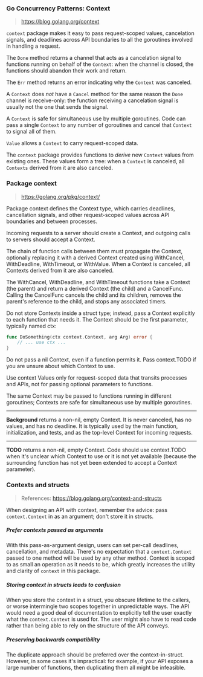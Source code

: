 ### Go Concurrency Patterns: Context

> https://blog.golang.org/context

`context` package makes it easy to pass request-scoped values, cancelation signals, and deadlines across API boundaries to all the goroutines involved in handling a request.

The `Done` method returns a channel that acts as a cancelation signal to functions running on behalf of the `Context`: when the channel is closed, the functions should abandon their work and return.

The `Err` method returns an error indicating why the `Context` was canceled.

A `Context` does *not* have a `Cancel` method for the same reason the `Done` channel is receive-only: the function receiving a cancelation signal is usually not the one that sends the signal.

A `Context` is safe for simultaneous use by multiple goroutines. Code can pass a single `Context` to any number of goroutines and cancel that `Context` to signal all of them.

`Value` allows a `Context` to carry request-scoped data.

The `context` package provides functions to *derive* new `Context` values from existing ones. These values form a tree: when a `Context` is canceled, all `Contexts` derived from it are also canceled.



### Package context

> https://golang.org/pkg/context/

Package context defines the Context type, which carries deadlines, cancellation signals, and other request-scoped values across API boundaries and between processes.

Incoming requests to a server should create a Context, and outgoing calls to servers should accept a Context. 

The chain of function calls between them must propagate the Context, optionally replacing it with a derived Context created using WithCancel, WithDeadline, WithTimeout, or WithValue. When a Context is canceled, all Contexts derived from it are also canceled.

The WithCancel, WithDeadline, and WithTimeout functions take a Context (the parent) and return a derived Context (the child) and a CancelFunc. Calling the CancelFunc cancels the child and its children, removes the parent's reference to the child, and stops any associated timers.

Do not store Contexts inside a struct type; instead, pass a Context explicitly to each function that needs it. The Context should be the first parameter, typically named ctx:

```go
func DoSomething(ctx context.Context, arg Arg) error {
	// ... use ctx ...
}
```

Do not pass a nil Context, even if a function permits it. Pass context.TODO if you are unsure about which Context to use.

Use context Values only for request-scoped data that transits processes and APIs, not for passing optional parameters to functions.

The same Context may be passed to functions running in different goroutines; Contexts are safe for simultaneous use by multiple goroutines.

---

**Background** returns a non-nil, empty Context. It is never canceled, has no values, and has no deadline. It is typically used by the main function, initialization, and tests, and as the top-level Context for incoming requests.

---

**TODO** returns a non-nil, empty Context. Code should use context.TODO when it's unclear which Context to use or it is not yet available (because the surrounding function has not yet been extended to accept a Context parameter).



### Contexts and structs

> References:
> https://blog.golang.org/context-and-structs


When designing an API with context, remember the advice: pass `context.Context` in as an argument; don't store it in structs.

##### Prefer contexts passed as arguments

With this pass-as-argument design, users can set per-call deadlines, cancellation, and metadata. There's no expectation that a `context.Context` passed to one method will be used by any other method. Context is scoped to as small an operation as it needs to be, which greatly  increases the utility and clarity of `context` in this package.

##### Storing context in structs leads to confusion

When you store the context in a struct, you obscure lifetime to the callers, or worse intermingle two scopes together in unpredictable ways. The API would need a good deal of documentation to explicitly tell the user exactly what the `context.Context` is used for. The user might also have to read code rather than being able to rely on the structure of the API conveys.

##### Preserving backwards compatibility

The duplicate approach should be preferred over the context-in-struct. However, in some cases it's impractical: for example, if your API  exposes a large number of functions, then duplicating them all might be  infeasible.